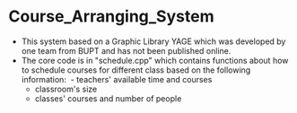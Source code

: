 # Course_Arranging_System
- This system based on a Graphic Library YAGE which was developed by one team from BUPT and has not been published online.
- The core code is in "schedule.cpp" which contains functions about how to schedule courses for different class based on the following information:
  - teachers' available time and courses
  - classroom's size
  - classes' courses and number of people
